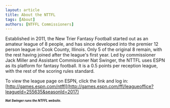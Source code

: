 ```yaml
---
layout: article
title: About the NTTFL
tags: [About]
authors: [NTFFL Commissioners]
---
```


Established in 2011, the New Trier Fantasy Football started out as an amateur league of 8 people, and has since developed into the premier 12 person league in Cook County, Illinois. Only 5 of the original 8 remain, with the rest having joined after the league's first year. Led by commissioner Jack Miller and Assistant Commissioner Nat Swinger, the NTTFL uses ESPN as its platform for fantasy football. It is a 0.5 points per reception league, with the rest of the scoring rules standard.

To view the league page on ESPN, click the link and log in: [http://games.espn.com/ntffl](http://games.espn.com/ffl/leagueoffice?leagueId=255635&seasonId=2017)

<sup><sup>***Nat Swinger runs the NTFFL website.***<sup></sup>
